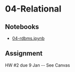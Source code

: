 
# 04-Relational

## Notebooks

* [04-rdbms.ipynb](https://colab.research.google.com/drive/17VK6tsJy_mm-cTvz9YEY_NkHT3zhzzux)

## Assignment

HW #2 due 9 Jan -- See Canvas

